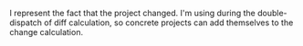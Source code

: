 I represent the fact that the project changed. I'm using during the double-dispatch of diff calculation, so concrete projects can add themselves to the change calculation.